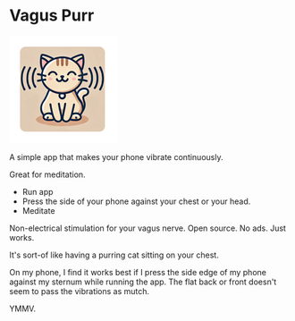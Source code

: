 # Vagus Purr

![Vegas Purr Icon](https://raw.githubusercontent.com/erickveil/VagusPurr/master/app/src/main/res/mipmap-xxxhdpi/ic_launcher.webp)

A simple app that makes your phone vibrate continuously.

Great for meditation.

- Run app
- Press the side of your phone against your chest or your head.
- Meditate

Non-electrical stimulation for your vagus nerve.
Open source. No ads. Just works.

It's sort-of like having a purring cat sitting on your chest.

On my phone, I find it works best if I press the side edge of my phone against my sternum while running the app. The flat back or front doesn't seem to pass the vibrations as mutch.

YMMV. 
